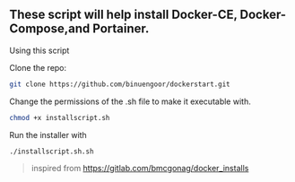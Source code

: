 ## These script will help install Docker-CE, Docker-Compose,and Portainer.

Using this script

Clone the repo:
```bash
git clone https://github.com/binuengoor/dockerstart.git
```

Change the permissions of the .sh file to make it executable with.

```bash
chmod +x installscript.sh
```

Run the installer with

```bash
./installscript.sh.sh
```


> inspired from https://gitlab.com/bmcgonag/docker_installs
